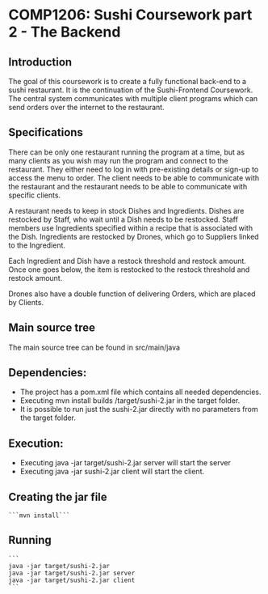 # COMP1206: Sushi Coursework part 2 - The Backend

## Introduction
The goal of this coursework is to create a fully functional back-end to a sushi restaurant. It is the continuation of the Sushi-Frontend Coursework. The central system communicates with multiple client programs which can send orders over the internet to the restaurant.

## Specifications

There can be only one restaurant running the program at a time, but as many clients as you wish may run the program and connect to the restaurant. They either need to log in with pre-existing details or sign-up to access the menu to order. The client needs to be able to communicate with the restaurant and the restaurant needs to be able to communicate with specific clients.

A restaurant needs to keep in stock Dishes and Ingredients. Dishes are restocked by Staff, who wait until a Dish needs to be restocked. Staff members use Ingredients specified within a recipe that is associated with the Dish. Ingredients are restocked by Drones, which go to Suppliers linked to the Ingredient.

Each Ingredient and Dish have a restock threshold and restock amount. Once one goes below, the item is restocked to the restock threshold and restock amount.

Drones also have a double function of delivering Orders, which are placed by Clients.

## Main source tree
The main source tree can be found in src/main/java

## Dependencies:
- The project has a pom.xml file which contains all needed dependencies.
- Executing mvn install builds /target/sushi-2.jar in the target folder.
- It is possible to run just the sushi-2.jar directly with no parameters from the target folder.

## Execution: 
- Executing java -jar target/sushi-2.jar server will start the server
- Executing java -jar sushi-2.jar client will start the client.

## Creating the jar file
    ```mvn install```

## Running
    ```
    java -jar target/sushi-2.jar
    java -jar target/sushi-2.jar server
    java -jar target/sushi-2.jar client
    ```

